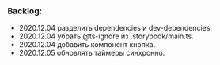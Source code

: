 ### Backlog:

- 2020.12.04 разделить dependencies и dev-dependencies.
- 2020.12.04 убрать @ts-ignore из .storybook/main.ts.
- 2020.12.04 добавить компонент кнопка.
- 2020.12.05 обновлять таймеры синхронно.
